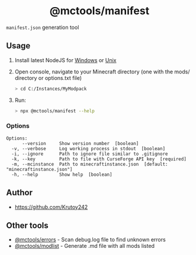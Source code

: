 <h1 align="center">@mctools/manifest</h1>

`manifest.json` generation tool

<!-- extended_desc --><!-- /extended_desc -->

## Usage

1. Install latest NodeJS for [Windows](https://nodejs.org/en/download/current/) or [Unix](https://nodejs.org/en/download/package-manager/)

2. Open console, navigate to your Minecraft directory (one with the mods/ directory or options.txt file)
    ```sh
    > cd C:/Instances/MyModpack
    ```

3. Run:
    ```sh
    > npx @mctools/manifest --help
    ```

### Options

```shell
Options:
      --version     Show version number  [boolean]
  -v, --verbose     Log working process in stdout  [boolean]
  -i, --ignore      Path to ignore file similar to .gitignore
  -k, --key         Path to file with CurseForge API key  [required]
  -m, --mcinstance  Path to minecraftinstance.json  [default: "minecraftinstance.json"]
  -h, --help        Show help  [boolean]
```

## Author

* https://github.com/Krutoy242

## Other tools

* [@mctools/errors](https://github.com/Krutoy242/mc-tools/tree/master/packages/errors) - Scan debug.log file to find unknown errors
* [@mctools/modlist](https://github.com/Krutoy242/mc-tools/tree/master/packages/modlist) - Generate .md file with all mods listed
